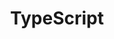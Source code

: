 ---
pcx_content_type: configuration
title: TypeScript
meta:
  title: Workers RPC — TypeScript
  description: How TypeScript types for your Worker or Durable Object's RPC methods are generated and exposed to clients
---